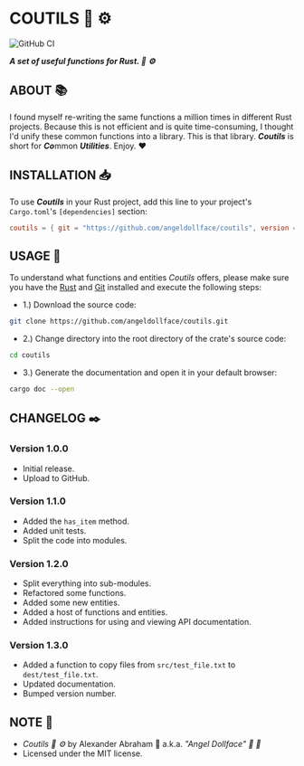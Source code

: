 # COUTILS :hammer: :gear:

![GitHub CI](https://github.com/angeldollface/coutils/actions/workflows/rust.yml/badge.svg)

***A set of useful functions for Rust. :hammer: :gear:***

## ABOUT :books:

I found myself re-writing the same functions a million times in different Rust projects. Because this is not efficient and is quite time-consuming, I thought I'd unify these common functions into a library. This is that library. ***Coutils*** is short for ***Co***mmon ***Utilities***. Enjoy. :heart:

## INSTALLATION :inbox_tray:

To use ***Coutils*** in your Rust project, add this line to your project's `Cargo.toml`'s `[dependencies]` section:

```TOML
coutils = { git = "https://github.com/angeldollface/coutils", version = "1.3.0" }
```

## USAGE :hammer:

To understand what functions and entities *Coutils* offers, please make sure you have the [Rust](https://rust-lang.org) and [Git](https://git-scm.org) installed and execute the following steps:

- 1.) Download the source code:

```bash
git clone https://github.com/angeldollface/coutils.git
```

- 2.) Change directory into the root directory of the crate's source code:

```bash
cd coutils
```

- 3.) Generate the documentation and open it in your default browser:

```bash
cargo doc --open
```

## CHANGELOG :black_nib:

### Version 1.0.0

- Initial release.
- Upload to GitHub.

### Version 1.1.0

- Added the `has_item` method.
- Added unit tests.
- Split the code into modules.

### Version 1.2.0

- Split everything into sub-modules.
- Refactored some functions.
- Added some new entities.
- Added a host of functions and entities.
- Added instructions for using and viewing API documentation.

### Version 1.3.0

- Added a function to copy files from `src/test_file.txt` to `dest/test_file.txt`.
- Updated documentation.
- Bumped version number.

## NOTE :scroll:

- *Coutils :hammer: :gear:* by Alexander Abraham :black_heart: a.k.a. *"Angel Dollface" :dolls: :ribbon:*
- Licensed under the MIT license.